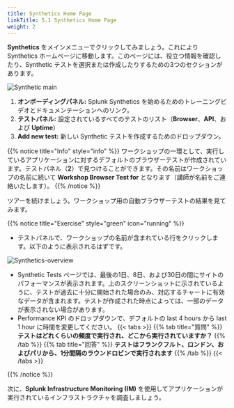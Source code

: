 ```yaml
---
title: Synthetics Home Page
linkTitle: 5.1 Synthetics Home Page
weight: 2
---
```


**Synthetics** をメインメニューでクリックしてみましょう。これにより Synthetics ホームページに移動します。このページには、役立つ情報を確認したり、Synthetic テストを選択または作成したりするための3つのセクションがあります。

![Synthetic main](../images/synthetics-main.png)

1. **オンボーディングパネル:** Splunk Synthetics を始めるためのトレーニングビデオとドキュメンテーションへのリンク。
2. **テストパネル:** 設定されているすべてのテストのリスト（**Browser**、**API**、および **Uptime**）
3. **Add new test:** 新しい Synthetic テストを作成するためのドロップダウン。

{{% notice title="Info" style="info" %}}
ワークショップの一環として、実行しているアプリケーションに対するデフォルトのブラウザーテストが作成されています。テストパネル（**2**）で見つけることができます。その名前はワークショップの名前に続いて **Workshop Browser Test for** となります（講師が名前をご連絡いたします）。
{{% /notice %}}

ツアーを続けましょう。ワークショップ用の自動ブラウザーテストの結果を見てみます。

{{% notice title="Exercise" style="green" icon="running" %}}

* テストパネルで、ワークショップの名前が含まれている行をクリックします。以下のように表示されるはずです。

![Synthetics-overview](../images/synthetics-test-overview.png)

* Synthetic Tests ページでは、最後の1日、8日、および30日の間にサイトのパフォーマンスが表示されます。上のスクリーンショットに示されているように、テストが過去に十分に開始された場合のみ、対応するチャートに有効なデータが含まれます。テストが作成された時点によっては、一部のデータが表示されない場合があります。
* Performance KPI のドロップダウンで、デフォルトの last 4 hours から last 1 hour に時間を変更してください。
{{< tabs >}}
{{% tab title="質問" %}}
**テストはどれくらいの頻度で実行され、どこから実行されていますか？**
{{% /tab %}}
{{% tab title="回答" %}}
**テストはフランクフルト、ロンドン、およびパリから、1分間隔のラウンドロビンで実行されます**
{{% /tab %}}
{{< /tabs >}}

{{% /notice %}}

次に、**Splunk Infrastructure Monitoring (IM)** を使用してアプリケーションが実行されているインフラストラクチャを調査しましょう。
